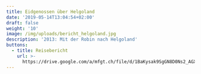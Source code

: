 ```yaml
---
title: Eidgenossen über Helgoland
date: '2019-05-14T13:04:54+02:00'
draft: false
weight: '10'
image: /img/uploads/bericht_helgoland.jpg
description: '2013: Mit der Robin nach Helgoland'
buttons:
  - title: Reisebericht
    url: >-
      https://drive.google.com/a/mfgt.ch/file/d/1BaKysak9SgGN8D0Ns2_AGXWrusuHuo7c/view?usp=sharing
---
```


